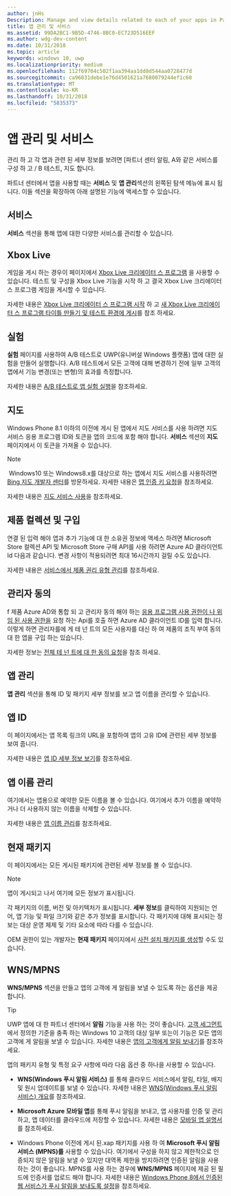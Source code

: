```yaml
---
author: jnHs
Description: Manage and view details related to each of your apps in Partner Center, and configure services such as A/B testing and maps.
title: 앱 관리 및 서비스
ms.assetid: 99DA2BC1-9B5D-4746-8BC0-EC723D516EEF
ms.author: wdg-dev-content
ms.date: 10/31/2018
ms.topic: article
keywords: windows 10, uwp
ms.localizationpriority: medium
ms.openlocfilehash: 112f69704c502f1aa394aa1dd8d544aa0728477d
ms.sourcegitcommit: ca96031debe1e76d4501621a7680079244ef1c60
ms.translationtype: MT
ms.contentlocale: ko-KR
ms.lasthandoff: 10/31/2018
ms.locfileid: "5835373"
---
```

# <a name="app-management-and-services"></a>앱 관리 및 서비스

관리 하 고 각 앱과 관련 된 세부 정보를 보려면 [파트너 센터 알림, A와 같은 서비스를 구성 하 고 / B 테스트, 지도 합니다.

파트너 센터에서 앱을 사용할 때는 **서비스** 및 **앱 관리**섹션의 왼쪽된 탐색 메뉴에 표시 됩니다. 이들 섹션을 확장하여 아래 설명된 기능에 액세스할 수 있습니다.

## <a name="services"></a>서비스

**서비스** 섹션을 통해 앱에 대한 다양한 서비스를 관리할 수 있습니다.

## <a name="xbox-live"></a>Xbox Live

게임을 게시 하는 경우이 페이지에서 [Xbox Live 크리에이터 스 프로그램](http://xbox.com/developers/creators-program) 을 사용할 수 있습니다. 테스트 및 구성을 Xbox Live 기능을 시작 하 고 결국 Xbox Live 크리에이터 스 프로그램 게임을 게시할 수 있습니다.

자세한 내용은 [Xbox Live 크리에이터 스 프로그램 시작](../xbox-live/get-started-with-creators/get-started-with-xbox-live-creators.md) 하 고 [새 Xbox Live 크리에이터 스 프로그램 타이틀 만들기 및 테스트 환경에 게시](../xbox-live/get-started-with-creators/create-and-test-a-new-creators-title.md)를 참조 하세요.

## <a name="experimentation"></a>실험

**실험** 페이지를 사용하여 A/B 테스트로 UWP(유니버설 Windows 플랫폼) 앱에 대한 실험을 만들어 실행합니다. A/B 테스트에서 모든 고객에 대해 변경하기 전에 일부 고객의 앱에서 기능 변경(또는 변형)의 효과를 측정합니다.

자세한 내용은 [A/B 테스트로 앱 실험 실행](../monetize/run-app-experiments-with-a-b-testing.md)을 참조하세요.

## <a name="maps"></a>지도

Windows Phone 8.1 이하의 이전에 게시 된 앱에서 지도 서비스를 사용 하려면 지도 서비스 응용 프로그램 ID와 토큰을 앱의 코드에 포함 해야 합니다. **서비스** 섹션의 **지도** 페이지에서 이 토큰을 가져올 수 있습니다.

> [!NOTE]
> Windows10 또는 Windows8.x를 대상으로 하는 앱에서 지도 서비스를 사용하려면 [Bing 지도 개발자 센터](http://go.microsoft.com/fwlink/p/?LinkId=614880)를 방문하세요. 자세한 내용은 [맵 인증 키 요청](https://docs.microsoft.com/windows/uwp/maps-and-location/authentication-key)을 참조하세요.

자세한 내용은 [지도 서비스 사용](use-map-services.md)을 참조하세요.

## <a name="product-collections-and-purchases"></a>제품 컬렉션 및 구입

연결 된 입력 해야 앱과 추가 기능에 대 한 소유권 정보에 액세스 하려면 Microsoft Store 컬렉션 API 및 Microsoft Store 구매 API를 사용 하려면 Azure AD 클라이언트 Id 다음과 같습니다. 변경 사항이 적용되려면 최대 16시간까지 걸릴 수도 있습니다.

자세한 내용은 [서비스에서 제품 권리 유형 관리](../monetize/view-and-grant-products-from-a-service.md)를 참조하세요.

## <a name="administrator-consent"></a>관리자 동의

f 제품 Azure AD와 통합 되 고 관리자 동의 해야 하는 [응용 프로그램 사용 권한이 나 위임 된 사용 권한을](https://developer.microsoft.com/graph/docs/concepts/permissions_reference) 요청 하는 Api를 호출 하면 Azure AD 클라이언트 ID를 입력 합니다. 이렇게 하면 관리자를에 게 테 넌 트의 모든 사용자를 대신 하 여 제품의 조직 부여 동의 대 한 앱을 구입 하는 있습니다.

자세한 정보는 [전체 테 넌 트에 대 한 동의 요청](https://docs.microsoft.com/en-us/azure/active-directory/develop/active-directory-v2-scopes#requesting-consent-for-an-entire-tenant)을 참조 하세요.

## <a name="app-management"></a>앱 관리

**앱 관리** 섹션을 통해 ID 및 패키지 세부 정보를 보고 앱 이름을 관리할 수 있습니다.

## <a name="app-identity"></a>앱 ID

이 페이지에서는 앱 목록 링크의 URL을 포함하여 앱의 고유 ID에 관련된 세부 정보를 보여 줍니다.

자세한 내용은 [앱 ID 세부 정보 보기](view-app-identity-details.md)를 참조하세요.

## <a name="manage-app-names"></a>앱 이름 관리

여기에서는 앱용으로 예약한 모든 이름을 볼 수 있습니다. 여기에서 추가 이름을 예약하거나 더 사용하지 않는 이름을 삭제할 수 있습니다.

자세한 내용은 [앱 이름 관리](manage-app-names.md)를 참조하세요.

## <a name="current-packages"></a>현재 패키지

이 페이지에서는 모든 게시된 패키지에 관련된 세부 정보를 볼 수 있습니다.

> [!NOTE]
> 앱이 게시되고 나서 여기에 모든 정보가 표시됩니다.

각 패키지의 이름, 버전 및 아키텍처가 표시됩니다. **세부 정보**를 클릭하여 지원되는 언어, 앱 기능 및 파일 크기와 같은 추가 정보를 표시합니다. 각 패키지에 대해 표시되는 정보는 대상 운영 체제 및 기타 요소에 따라 다를 수 있습니다. 

OEM 권한이 있는 개발자는 **현재 패키지** 페이지에서 [사전 설치 패키지를 생성](generate-preinstall-packages-for-oems.md)할 수도 있습니다.

## <a name="wnsmpns"></a>WNS/MPNS

**WNS/MPNS** 섹션을 만들고 앱의 고객에 게 알림을 보낼 수 있도록 하는 옵션을 제공 합니다. 

> [!TIP]
> UWP 앱에 대 한 파트너 센터에서 **알림** 기능을 사용 하는 것이 좋습니다. [고객 세그먼트](create-customer-segments.md)에서 정의한 기준을 충족 하는 Windows 10 고객의 대상 일부 또는이 기능은 모든 앱의 고객에 게 알림을 보낼 수 있습니다. 자세한 내용은 [앱의 고객에게 알림 보내기](send-push-notifications-to-your-apps-customers.md)를 참조하세요.

앱의 패키지 유형 및 특정 요구 사항에 따라 다음 옵션 중 하나을 사용할 수 있습니다. 

-   **WNS(Windows 푸시 알림 서비스)** 를 통해 클라우드 서비스에서 알림, 타일, 배지 및 원시 업데이트를 보낼 수 있습니다. 자세한 내용은 [WNS(Windows 푸시 알림 서비스) 개요](../design/shell/tiles-and-notifications/windows-push-notification-services--wns--overview.md)를 참조하세요.

-   **Microsoft Azure 모바일 앱**를 통해 푸시 알림을 보내고, 앱 사용자를 인증 및 관리하고, 앱 데이터를 클라우드에 저장할 수 있습니다. 자세한 내용은 [모바일 앱 설명서](http://go.microsoft.com/fwlink/p/?LinkId=221116)를 참조하세요.

-   Windows Phone 이전에 게시 된.xap 패키지를 사용 하 여 **Microsoft 푸시 알림 서비스 (MPNS)를** 사용할 수 있습니다. 여기에서 구성을 하지 않고 제한적으로 인증되지 않은 알림을 보낼 수 있지만 대역폭 제한을 방지하려면 인증된 알림을 사용하는 것이 좋습니다. MPNS를 사용 하는 경우에 **WNS/MPNS** 페이지에 제공 된 필드에 인증서를 업로드 해야 합니다. 자세한 내용은 [Windows Phone 8에서 인증된 웹 서비스가 푸시 알림을 보내도록 설정](http://go.microsoft.com/fwlink/p/?LinkId=528736)을 참조하세요.
 

 
